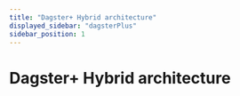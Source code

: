 ```yaml
---
title: "Dagster+ Hybrid architecture"
displayed_sidebar: "dagsterPlus"
sidebar_position: 1
---
```


# Dagster+ Hybrid architecture